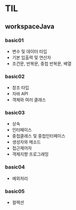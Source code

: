 # TIL

## workspaceJava

### basic01

- 변수 및 데이터 타입
- 기본 입출력 및 연산자
- 조건문, 반복문, 중첩 반복문, 배열

### basic02

- 참조 타입
- 자바 API
- 객체와 여러 클래스

### basic03

- 상속
- 인터페이스
- 중첩클래스 및 중첩인터페이스
- 생성자와 메소드
- 접근제어자
- 객체지향 프로그래밍

### basic04

- 예외처리

### basic05

- 컬렉션
